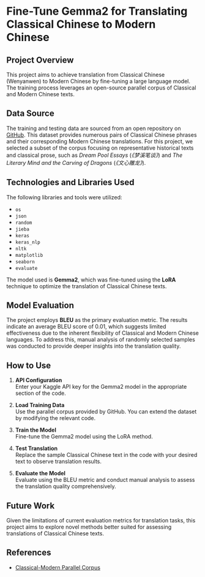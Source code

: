 # Fine-Tune Gemma2 for Translating Classical Chinese to Modern Chinese

## Project Overview
This project aims to achieve translation from Classical Chinese (Wenyanwen) to Modern Chinese by fine-tuning a large language model. The training process leverages an open-source parallel corpus of Classical and Modern Chinese texts.

## Data Source
The training and testing data are sourced from an open repository on [GitHub](https://github.com/NiuTrans/Classical-Modern). This dataset provides numerous pairs of Classical Chinese phrases and their corresponding Modern Chinese translations. For this project, we selected a subset of the corpus focusing on representative historical texts and classical prose, such as *Dream Pool Essays* (*《梦溪笔谈》*) and *The Literary Mind and the Carving of Dragons* (*《文心雕龙》*).

## Technologies and Libraries Used
The following libraries and tools were utilized:

- `os`
- `json`
- `random`
- `jieba`
- `keras`
- `keras_nlp`
- `nltk`
- `matplotlib`
- `seaborn`
- `evaluate`

The model used is **Gemma2**, which was fine-tuned using the **LoRA** technique to optimize the translation of Classical Chinese texts.

## Model Evaluation
The project employs **BLEU** as the primary evaluation metric. The results indicate an average BLEU score of 0.01, which suggests limited effectiveness due to the inherent flexibility of Classical and Modern Chinese languages. To address this, manual analysis of randomly selected samples was conducted to provide deeper insights into the translation quality.

## How to Use
1. **API Configuration**  
   Enter your Kaggle API key for the Gemma2 model in the appropriate section of the code.
   
2. **Load Training Data**  
   Use the parallel corpus provided by GitHub. You can extend the dataset by modifying the relevant code.

3. **Train the Model**  
   Fine-tune the Gemma2 model using the LoRA method.

4. **Test Translation**  
   Replace the sample Classical Chinese text in the code with your desired text to observe translation results.

5. **Evaluate the Model**  
   Evaluate using the BLEU metric and conduct manual analysis to assess the translation quality comprehensively.

## Future Work
Given the limitations of current evaluation metrics for translation tasks, this project aims to explore novel methods better suited for assessing translations of Classical Chinese texts.

## References
- [Classical-Modern Parallel Corpus](https://github.com/NiuTrans/Classical-Modern)
